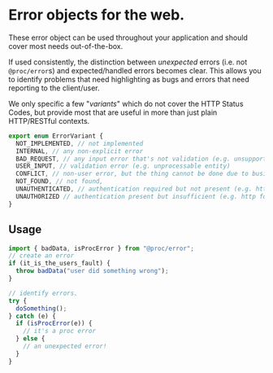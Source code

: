 # Error objects for the web.

These error object can be used throughout your application and should cover most needs out-of-the-box.

If used consistently, the distinction between _unexpected_ errors (i.e. not `@proc/error`s) and expected/handled errors becomes clear. This allows you to identify problems that need highlighting as bugs and errors that need reporting to the client/user.

We only specific a few "_variants_" which do not cover the HTTP Status Codes, but provide
most that are useful in more than just plain HTTP/RESTful contexts.

```typescript
export enum ErrorVariant {
  NOT_IMPLEMENTED, // not implemented
  INTERNAL, // any non-explicit error
  BAD_REQUEST, // any input error that's not validation (e.g. unsupported media type, bad request)
  USER_INPUT, // validation error (e.g. unprocessable entity)
  CONFLICT, // non-user error, but the thing cannot be done due to business rules.
  NOT_FOUND, // not found,
  UNAUTHENTICATED, // authentication required but not present (e.g. http unauthorized)
  UNAUTHORIZED // authentication present but insufficient (e.g. http forbidden)
}
```

## Usage

```typescript
import { badData, isProcError } from "@proc/error";
// create an error
if (it_is_the_users_fault) {
  throw badData("user did something wrong");
}

// identify errors.
try {
  doSomething();
} catch (e) {
  if (isProcError(e)) {
    // it's a proc error
  } else {
    // an unexpected error!
  }
}
```
